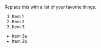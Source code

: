 Replace this with a list of your favorite things.
<html>
<body>
<ol>
<li>
Item 1</li>
<li>
 Item 2</li>
<li>
 Item 3</li>
</ol>
<ul>
   <li> Item 3a</li>
    <li>Item 3b</li>
</ul>
</body>
</html
